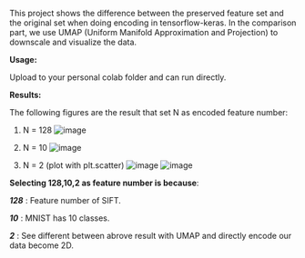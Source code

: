 This project shows the difference between the preserved feature set and the original set when doing encoding in tensorflow-keras.
In the comparison part, we use UMAP (Uniform Manifold Approximation and Projection) to downscale and visualize the data. 

**Usage:**

Upload to your personal colab folder and can run directly.

**Results:**

 The following figures are the result that set N as encoded feature number:
 
1. N = 128
![image](https://github.com/JacobChen1998/comparison_of_MNIST_encoding_and_org_based_on_umap/blob/main/Figure/128.png)

2. N = 10
![image](https://github.com/JacobChen1998/comparison_of_MNIST_encoding_and_org_based_on_umap/blob/main/Figure/10.png)

3. N = 2 (plot with plt.scatter)
![image](https://github.com/JacobChen1998/comparison_of_MNIST_encoding_and_org_based_on_umap/blob/main/Figure/2_1.png)
![image](https://github.com/JacobChen1998/comparison_of_MNIST_encoding_and_org_based_on_umap/blob/main/Figure/2_2.png)

**Selecting 128,10,2 as feature number is because**:

***128*** : Feature number of SIFT.

***10*** : MNIST has 10 classes.

***2*** : See different between abrove result with UMAP and directly encode our data become 2D.
